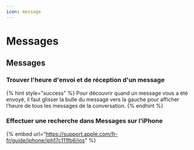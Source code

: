 ```yaml
---
icon: message
---
```


# Messages

## Messages

### Trouver l'heure d'envoi et de réception d'un message

{% hint style="success" %}
Pour découvrir quand un message vous a été envoyé, il faut glisser la bulle du message vers la gauche pour afficher l’heure de tous les messages de la conversation.
{% endhint %}

### Effectuer une recherche dans Messages sur l’iPhone

{% embed url="https://support.apple.com/fr-fr/guide/iphone/iph17c111fb6/ios" %}
